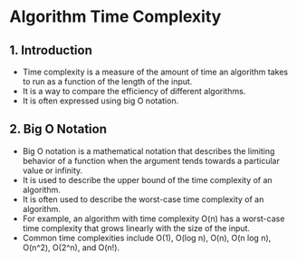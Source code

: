 # Algorithm Time Complexity
## 1. Introduction
- Time complexity is a measure of the amount of time an algorithm takes to run as a function of the length of the input.
- It is a way to compare the efficiency of different algorithms.
- It is often expressed using big O notation.

## 2. Big O Notation
- Big O notation is a mathematical notation that describes the limiting behavior of a function when the argument tends towards a particular value or infinity.
- It is used to describe the upper bound of the time complexity of an algorithm.
- It is often used to describe the worst-case time complexity of an algorithm.
- For example, an algorithm with time complexity O(n) has a worst-case time complexity that grows linearly with the size of the input.
- Common time complexities include O(1), O(log n), O(n), O(n log n), O(n^2), O(2^n), and O(n!).